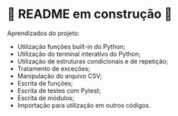 # 🚧 README em construção 🚧

<!-- Olá, Tryber!

Esse é apenas um arquivo inicial para o README do seu projeto.

É essencial que você preencha esse documento por conta própria, ok?

Não deixe de usar nossas dicas de escrita de README de projetos, e deixe sua criatividade brilhar!

⚠️ IMPORTANTE: você precisa deixar nítido:
- quais arquivos/pastas foram desenvolvidos por você; 
- quais arquivos/pastas foram desenvolvidos por outra pessoa estudante;
- quais arquivos/pastas foram desenvolvidos pela Trybe.

-->
Aprendizados do projeto:

- Utilização funções built-in do Python;
- Utilização do terminal interativo do Python;
- Utilização de estruturas condicionais e de repetição;
- Tratamento de exceções;
- Manipulação do arquivo CSV;
- Escrita de funções;
- Escrita de testes com Pytest;
- Escrita de módulos;
- Importação para utilização em outros códigos.
